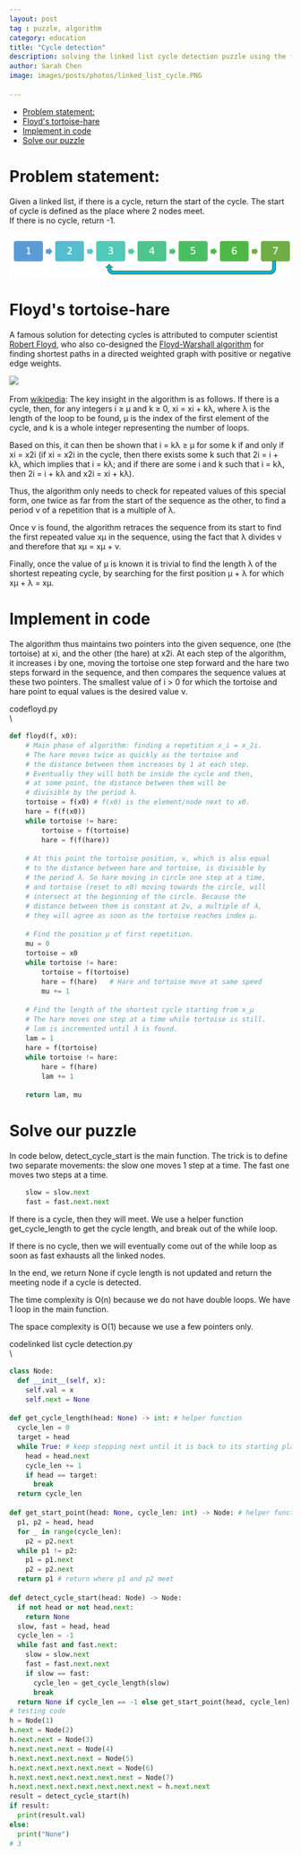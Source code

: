 ```yaml
---
layout: post
tag : puzzle, algorithm
category: education
title: "Cycle detection"
description: solving the linked list cycle detection puzzle using the fast-slow algorithm, also known as Floyd's tortoise-hare algorithm
author: Sarah Chen
image: images/posts/photos/linked_list_cycle.PNG

---
```


- [Problem statement:](#problem-statement)
- [Floyd's tortoise-hare](#floyds-tortoise-hare)
- [Implement in code](#implement-in-code)
- [Solve our puzzle](#solve-our-puzzle)
# Problem statement:

Given a linked list, if there is a cycle, return the start of the cycle.  The start of cycle is defined as the place where 2 nodes meet.  
If there is no cycle, return -1. 

![](../images/posts/linked_list_cycle.PNG)

# Floyd's tortoise-hare 
A famous solution for detecting cycles is attributed to computer scientist [Robert Floyd](https://en.wikipedia.org/wiki/Robert_W._Floyd), who also co-designed the [Floyd-Warshall algorithm](https://en.wikipedia.org/wiki/Floyd%E2%80%93Warshall_algorithm) for finding shortest paths in a directed weighted graph with positive or negative edge weights.  

![](https://upload.wikimedia.org/wikipedia/commons/thumb/5/5f/Tortoise_and_hare_algorithm.svg/560px-Tortoise_and_hare_algorithm.svg.png)

From [wikipedia](https://en.wikipedia.org/wiki/Cycle_detection#Floyd's_tortoise_and_hare):
The key insight in the algorithm is as follows. If there is a cycle, then, for any integers i ≥ μ and k ≥ 0, xi = xi + kλ, where λ is the length of the loop to be found, μ is the index of the first element of the cycle, and k is a whole integer representing the number of loops. 

Based on this, it can then be shown that i = kλ ≥ μ for some k if and only if xi = x2i (if xi = x2i in the cycle, then there exists some k such that 2i = i + kλ, which implies that i = kλ; and if there are some i and k such that i = kλ, then 2i = i + kλ and x2i = xi + kλ). 

Thus, the algorithm only needs to check for repeated values of this special form, one twice as far from the start of the sequence as the other, to find a period ν of a repetition that is a multiple of λ. 

Once ν is found, the algorithm retraces the sequence from its start to find the first repeated value xμ in the sequence, using the fact that λ divides ν and therefore that xμ = xμ + v. 

Finally, once the value of μ is known it is trivial to find the length λ of the shortest repeating cycle, by searching for the first position μ + λ for which xμ + λ = xμ.

# Implement in code

The algorithm thus maintains two pointers into the given sequence, one (the tortoise) at xi, and the other (the hare) at x2i. At each step of the algorithm, it increases i by one, moving the tortoise one step forward and the hare two steps forward in the sequence, and then compares the sequence values at these two pointers. The smallest value of i > 0 for which the tortoise and hare point to equal values is the desired value ν.
<div class="code-head"><span>code</span>floyd.py</div>\

```py
def floyd(f, x0):
    # Main phase of algorithm: finding a repetition x_i = x_2i.
    # The hare moves twice as quickly as the tortoise and
    # the distance between them increases by 1 at each step.
    # Eventually they will both be inside the cycle and then,
    # at some point, the distance between them will be
    # divisible by the period λ.
    tortoise = f(x0) # f(x0) is the element/node next to x0.
    hare = f(f(x0))
    while tortoise != hare:
        tortoise = f(tortoise)
        hare = f(f(hare))
  
    # At this point the tortoise position, ν, which is also equal
    # to the distance between hare and tortoise, is divisible by
    # the period λ. So hare moving in circle one step at a time, 
    # and tortoise (reset to x0) moving towards the circle, will 
    # intersect at the beginning of the circle. Because the 
    # distance between them is constant at 2ν, a multiple of λ,
    # they will agree as soon as the tortoise reaches index μ.

    # Find the position μ of first repetition.    
    mu = 0
    tortoise = x0
    while tortoise != hare:
        tortoise = f(tortoise)
        hare = f(hare)   # Hare and tortoise move at same speed
        mu += 1
 
    # Find the length of the shortest cycle starting from x_μ
    # The hare moves one step at a time while tortoise is still.
    # lam is incremented until λ is found.
    lam = 1
    hare = f(tortoise)
    while tortoise != hare:
        hare = f(hare)
        lam += 1
 
    return lam, mu
```

# Solve our puzzle
In code below, <span class="coding">detect_cycle_start</span> is the main function.  The trick is to define two separate movements: the slow one moves 1 step at a time.  The fast one moves two steps at a time. 

```python
    slow = slow.next
    fast = fast.next.next
```

If there is a cycle, then they will meet.  We use a helper function <span class="coding">get_cycle_length</span> to get the cycle length, and break out of the <span class="coding">while</span> loop.  

If there is no cycle, then we will eventually come out of the <span class="coding">while</span> loop as soon as <span class="coding">fast</span> exhausts all the linked nodes. 

In the end, we return None if cycle length is not updated and return the meeting node if a cycle is detected. 

The time complexity is O(n) because we do not have double loops.  We have 1 loop in the main function. 

The space complexity is O(1) because we use a few pointers only. 

<div class="code-head"><span>code</span>linked list cycle detection.py</div>\

```py
class Node:
  def __init__(self, x):
    self.val = x
    self.next = None

def get_cycle_length(head: None) -> int: # helper function
  cycle_len = 0
  target = head
  while True: # keep stepping next until it is back to its starting place
    head = head.next
    cycle_len += 1
    if head == target:
      break
  return cycle_len

def get_start_point(head: None, cycle_len: int) -> Node: # helper function
  p1, p2 = head, head
  for _ in range(cycle_len):
    p2 = p2.next
  while p1 != p2:
    p1 = p1.next
    p2 = p2.next
  return p1 # return where p1 and p2 meet

def detect_cycle_start(head: Node) -> Node:
  if not head or not head.next:
    return None
  slow, fast = head, head
  cycle_len = -1
  while fast and fast.next:
    slow = slow.next
    fast = fast.next.next
    if slow == fast:
      cycle_len = get_cycle_length(slow)
      break
  return None if cycle_len == -1 else get_start_point(head, cycle_len)
# testing code
h = Node(1)
h.next = Node(2)
h.next.next = Node(3)
h.next.next.next = Node(4)
h.next.next.next.next = Node(5)
h.next.next.next.next.next = Node(6)
h.next.next.next.next.next.next = Node(7)
h.next.next.next.next.next.next.next = h.next.next
result = detect_cycle_start(h)
if result:
  print(result.val)
else:
  print("None")
# 3
```

